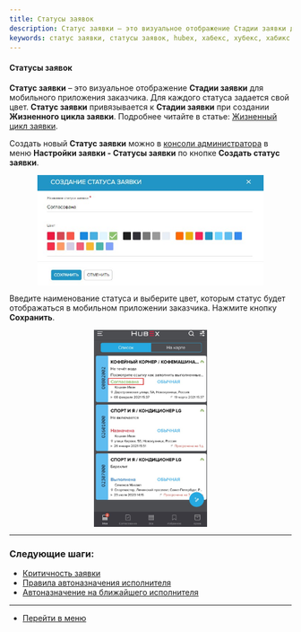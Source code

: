 ```yaml
---
title: Статусы заявок
description: Статус заявки – это визуальное отображение Стадии заявки для мобильного приложения заказчика. Для каждого статуса задается свой цвет. Создать новый Статус заявки можно в консоли администратора в меню Настройки заявки - Статусы заявки по кнопке Создать статус заявки. Статус заявки привязывается к Стадии заявки при создании Жизненного цикла заявки.
keywords: статус заявки, статусы заявок, hubex, хабекс, хубекс, хабикс
---
```


#### Статусы заявок
<html>
<meta charset="utf-8">

</html>

<body>

<p><strong>Статус заявки</strong> – это визуальное отображение <strong>Стадии заявки</strong> для мобильного приложения заказчика.
    Для каждого статуса задается свой цвет.
    <strong>Статус заявки</strong> привязывается к <strong>Стадии заявки</strong> при создании <strong>Жизненного цикла заявки</strong>. Подробнее читайте в статье: <a
            href="https://wiki.hubex.ru/docs/FAQ/RU/admin/TicketLifeCycle.html">Жизненный цикл заявки</a>.</p>


<p>Создать новый <strong>Статус заявки</strong> можно в <a href="https://wiki.hubex.ru/docs/FAQ/RU/admin/HowToEnterTheAdmin.html">консоли
    администратора</a> в меню <strong>Настройки заявки - Статусы заявки</strong> по кнопке <strong>Создать
    статус заявки</strong>.</p>

<div>
    <img style="margin: 0 auto; display: block; max-width: 80%;"
         src="/attachments/images/FAQ/ADMIN/StatusType/NewStatus.jpg"/>
</div>
<p>Введите наименование статуса и выберите цвет, которым статус будет отображаться в мобильном приложении
    заказчика. Нажмите кнопку <strong>Сохранить</strong>. </p>
<div>
    <img style="margin: 0 auto; display: block; max-width: 40%;"
         src="/attachments/images/FAQ/ADMIN/StatusType/MobCustomer.jpg"/>
</div>
</body>


___
### Следующие шаги:
- [Критичность заявки](./Criticality.md)
- [Правила автоназначения исполнителя](./RulesOfChoice.md)
- [Автоназначение на ближайшего исполнителя](./RulesOfChoiceGEO.md)

____
- [Перейти в меню](http://wiki.hubex.ru)
